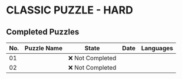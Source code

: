 # CLASSIC PUZZLE - HARD

## Completed Puzzles
| No. |                                             Puzzle Name                                                        |             State            |    Date    | Languages |
|-----|----------------------------------------------------------------------------------------------------------------|------------------------------|------------|-----------|
| 01  |                                                                                                                | :x: Not Completed            |            |           |
| 02  |                                                                                                                | :x: Not Completed            |            |           |